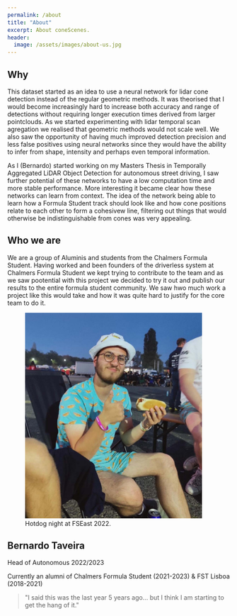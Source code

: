```yaml
---
permalink: /about
title: "About"
excerpt: About coneScenes.
header:
  image: /assets/images/about-us.jpg
---
```


## Why

This dataset started as an idea to use a neural network for lidar cone detection instead of the regular geometric methods. It was theorised that I would become increasingly hard to increase both accuracy and range of detections without requiring longer execution times derived from larger pointclouds. As we started experimenting with lidar temporal scan agregation we realised that geometric methods would not scale well. We also saw the opportunity of having much improved detection precision and less false positives using neural networks since they would have the ability to infer from shape, intensity and perhaps even temporal information.

As I (Bernardo) started working on my Masters Thesis in Temporally Aggregated LiDAR Object Detection for autonomous street driving, I saw further potential of these networks to have a low computation time and more stable performance. More interesting it became clear how these networks can learn from context. The idea of the network being able to learn how a Formula Student track should look like and how cone positions relate to each other to form a cohesivew line, filtering out things that would otherwise be indistinguishable from cones was very appealing.

## Who we are

We are a group of Aluminis and students from the Chalmers Formula Student. Having worked and been founders of the driverless system at Chalmers Formula Student we kept trying to contribute to the team and as we saw pootential with this project we decided to try it out and publish our results to the entire formula student community. We saw hwo much work a project like this would take and how it was quite hard to justify for the core team to do it.

<figure class="align-left" style="width: 400px; margin-top:0;">
  <img src="/assets/images/bernardo.jpg" alt="">
  <figcaption>Hotdog night at FSEast 2022.</figcaption>
</figure>

<h2>Bernardo Taveira</h2>
<p>Head of Autonomous 2022/2023</p>
<p>Currently an alumni of Chalmers Formula Student (2021-2023) & FST Lisboa (2018-2021)</p>

> "I said this was the last year 5 years ago... but I think I am starting to get the hang of it."
